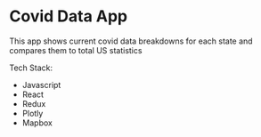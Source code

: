 # Covid Data App

This app shows current covid data breakdowns for each state and compares them to total US statistics

Tech Stack:
- Javascript
- React
- Redux
- Plotly
- Mapbox
